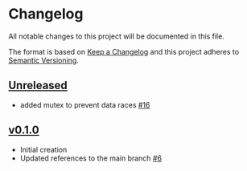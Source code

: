 # Changelog
All notable changes to this project will be documented in this file.

The format is based on [Keep a Changelog](http://keepachangelog.com/en/1.0.0/)
and this project adheres to [Semantic Versioning](http://semver.org/spec/v2.0.0.html).

## [Unreleased]
- added mutex to prevent data races [#16](https://github.com/xmidt-org/mimisbrunnr/pull/16)

## [v0.1.0]
- Initial creation
- Updated references to the main branch [#6](https://github.com/xmidt-org/mimisbrunnr/pull/6)

[Unreleased]: https://github.com/xmidt-org/mimisbrunnr/compare/v0.1.0..HEAD
[v0.1.0]: https://github.com/xmidt-org/mimisbrunnr/compare/0.0.0...v0.1.0
